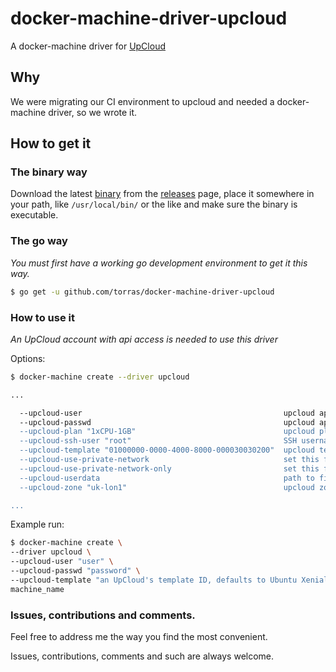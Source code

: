# docker-machine-driver-upcloud

A docker-machine driver for [UpCloud](https://www.upcloud.com/)

## Why

We were migrating our CI environment to upcloud and needed a docker-machine
driver, so we wrote it.

## How to get it

### The binary way

Download the latest
[binary](https://github.com/torras/docker-machine-driver-upcloud/releases/download/0/docker-machine-driver-upcloud) from the
[releases](https://github.com/torras/docker-machine-driver-upcloud/releases) page,
place it somewhere in your path, like `/usr/local/bin/` or the like and make
sure the binary is executable.

### The go way

_You must first have a working go development environment to get it this way._

```bash
$ go get -u github.com/torras/docker-machine-driver-upcloud
```

### How to use it

_An UpCloud account with api access is needed to use this driver_

Options:

```bash
$ docker-machine create --driver upcloud

...

  --upcloud-user                                             upcloud api access user [$UPCLOUD_USER]
  --upcloud-passwd                                           upcloud api access user's password [$UPCLOUD_PASSWD]
  --upcloud-plan "1xCPU-1GB"                                 upcloud plan [$UPCLOUD_PLAN]
  --upcloud-ssh-user "root"                                  SSH username [$UPCLOUD_SSH_USER]
  --upcloud-template "01000000-0000-4000-8000-000030030200"  upcloud template [$UPCLOUD_TEMPLATE]
  --upcloud-use-private-network                              set this flag to use private networking [$UPCLOUD_USE_PRIVATE_NETWORK]
  --upcloud-use-private-network-only                         set this flag to only use private networking [$UPCLOUD_USE_PRIVATE_NETWORK_ONLY]
  --upcloud-userdata                                         path to file with cloud-init user-data [$UPCLOUD_USERDATA]
  --upcloud-zone "uk-lon1"                                   upcloud zone [$UPCLOUD_ZONE]

...

```

Example run:

```bash
$ docker-machine create \
--driver upcloud \
--upcloud-user "user" \
--upcloud-passwd "password" \
--upcloud-template "an UpCloud's template ID, defaults to Ubuntu Xenial" \
machine_name
```

### Issues, contributions and comments.

Feel free to address me the way you find the most convenient.

Issues, contributions, comments and such are always welcome.
